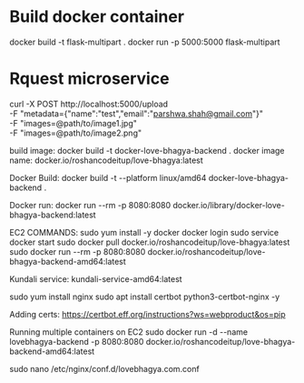# Build docker container
docker build -t flask-multipart .
docker run -p 5000:5000 flask-multipart

# Rquest microservice
curl -X POST http://localhost:5000/upload \
  -F "metadata={\"name\":\"test\",\"email\":\"parshwa.shah@gmail.com\"}" \
  -F "images=@path/to/image1.jpg" \
  -F "images=@path/to/image2.png"


build image: docker build -t docker-love-bhagya-backend .
docker image name: docker.io/roshancodeitup/love-bhagya:latest

Docker Build:
docker build -t --platform linux/amd64 docker-love-bhagya-backend .

Docker run:
docker run --rm -p 8080:8080 docker.io/library/docker-love-bhagya-backend:latest


EC2 COMMANDS:
sudo yum install -y docker
docker login
sudo service docker start
sudo docker pull docker.io/roshancodeitup/love-bhagya:latest
sudo docker run --rm -p 8080:8080 docker.io/roshancodeitup/love-bhagya-backend-amd64:latest

Kundali service:
kundali-service-amd64:latest

sudo yum install nginx
sudo apt install certbot python3-certbot-nginx -y

Adding certs: https://certbot.eff.org/instructions?ws=webproduct&os=pip

Running multiple containers on EC2
sudo docker run -d --name lovebhagya-backend -p 8080:8080 docker.io/roshancodeitup/love-bhagya-backend-amd64:latest

sudo nano /etc/nginx/conf.d/lovebhagya.com.conf